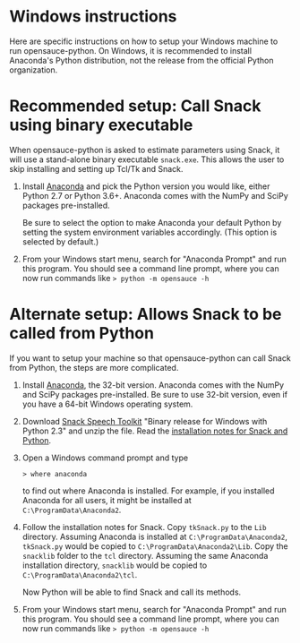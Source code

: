 Windows instructions
====================

Here are specific instructions on how to setup your Windows machine to run
opensauce-python.  On Windows, it is recommended to install Anaconda's Python
distribution, not the release from the official Python organization.

# Recommended setup: Call Snack using binary executable

When opensauce-python is asked to estimate parameters using Snack, it will use
a stand-alone binary executable `snack.exe`.  This allows the user to skip
installing and setting up Tcl/Tk and Snack.

1.  Install [Anaconda](https://www.continuum.io/) and pick the Python version
    you would like, either Python 2.7 or Python 3.6+.  Anaconda comes with the
    NumPy and SciPy packages pre-installed.

    Be sure to select the option to make Anaconda your default Python by
    setting the system environment variables accordingly.  (This option is
    selected by default.)

2.  From your Windows start menu, search for "Anaconda Prompt" and run this
    program.  You should see a command line prompt, where you can now run
    commands like `> python -m opensauce -h`

# Alternate setup: Allows Snack to be called from Python

If you want to setup your machine so that opensauce-python can call Snack from
Python, the steps are more complicated.

1.  Install [Anaconda](https://www.continuum.io/), the 32-bit version.
    Anaconda comes with the NumPy and SciPy packages pre-installed.  Be sure to
    use 32-bit version, even if you have a 64-bit Windows operating system.

2.  Download [Snack Speech Toolkit](http://www.speech.kth.se/snack/) "Binary
    release for Windows with Python 2.3" and unzip the file.  Read the
    [installation notes for Snack and Python](http://www.speech.kth.se/snack/pyinstall.html).

3.  Open a Windows command prompt and type

        > where anaconda

    to find out where Anaconda is installed. For example, if you installed
    Anaconda for all users, it might be installed at
    `C:\ProgramData\Anaconda2`.

4.  Follow the installation notes for Snack.  Copy `tkSnack.py` to the `Lib`
    directory.  Assuming Anaconda is installed at `C:\ProgramData\Anaconda2`,
    `tkSnack.py` would be copied to `C:\ProgramData\Anaconda2\Lib`.  Copy the
    `snacklib` folder to the `tcl` directory.  Assuming the same Anaconda
    installation directory, `snacklib` would be copied to
    `C:\ProgramData\Anaconda2\tcl`.

    Now Python will be able to find Snack and call its methods.

5.  From your Windows start menu, search for "Anaconda Prompt" and run this
    program.  You should see a command line prompt, where you can now run
    commands like `> python -m opensauce -h`
